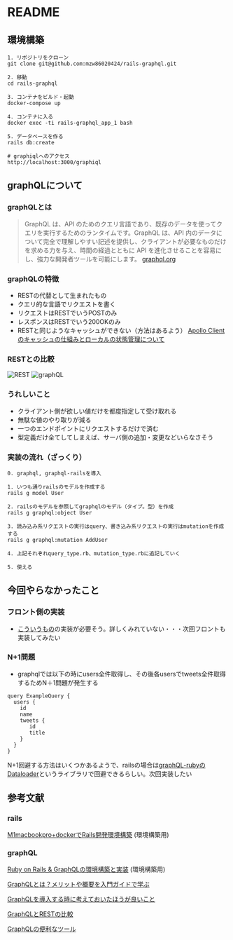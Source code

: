# README

## 環境構築
```
1. リポジトリをクローン
git clone git@github.com:mzw86020424/rails-graphql.git

2. 移動
cd rails-graphql

3. コンテナをビルド・起動
docker-compose up

4. コンテナに入る
docker exec -ti rails-graphql_app_1 bash

5. データベースを作る
rails db:create

# graphiqlへのアクセス
http://localhost:3000/graphiql

```
## graphQLについて
### graphQLとは

> GraphQL は、API のためのクエリ言語であり、既存のデータを使ってクエリを実行するためのランタイムです。GraphQL は、API 内のデータについて完全で理解しやすい記述を提供し、クライアントが必要なものだけを求める力を与え、時間の経過とともに API を進化させることを容易にし、強力な開発者ツールを可能にします。 [graphql.org](https://graphql.org/)

### graphQLの特徴
- RESTの代替として生まれたもの
- クエリ的な言語でリクエストを書く
- リクエストはRESTでいうPOSTのみ
- レスポンスはRESTでいう200OKのみ
- RESTと同じようなキャッシュができない（方法はあるよう）
[Apollo Clientのキャッシュの仕組みとローカルの状態管理について](https://zenn.dev/kazu777/articles/b64935ea7d6fee)

### RESTとの比較
![REST](https://graphql-engine-cdn.hasura.io/learn-hasura/assets/graphql-react/rest-api.png)
![graphQL](https://graphql-engine-cdn.hasura.io/learn-hasura/assets/graphql-react/graphql-api.gif)

### うれしいこと
- クライアント側が欲しい値だけを都度指定して受け取れる
- 無駄な値のやり取りが減る
- 一つのエンドポイントにリクエストするだけで済む
- 型定義だけ全てしてしまえば、サーバ側の追加・変更などいらなさそう

### 実装の流れ（ざっくり）
```
0. graphql, graphql-railsを導入

1. いつも通りrailsのモデルを作成する
rails g model User

2. railsのモデルを参照してgraphqlのモデル（タイプ。型）を作成
rails g graphql:object User

3. 読み込み系リクエストの実行はquery、書き込み系リクエストの実行はmutationを作成する
rails g graphql:mutation AddUser

4. 上記それぞれquery_type.rb、mutation_type.rbに追記していく

5. 使える
```

## 今回やらなかったこと
### フロント側の実装
- [こういうもの](https://apollo.vuejs.org/)の実装が必要そう。詳しくみれていない・・・次回フロントも実装してみたい
### N+1問題
- graphqlでは以下の時にusers全件取得し、その後各usersでtweets全件取得するためN＋1問題が発生する
```
query ExampleQuery {
  users {
    id
    name
    tweets {
       id
       title
    }
  }
}
```
 N+1回避する方法はいくつかあるようで、railsの場合は[graphQL-rubyのDataloader](https://graphql-ruby.org/dataloader/dataloader.html)というライブラリで回避できるらしい。次回実装したい


## 参考文献
### rails
[M1macbookpro+dockerでRails開発環境構築](https://norix.tokyo/environment/443/) (環境構築用)
### graphQL
[Ruby on Rails & GraphQLの環境構築と実装](https://rightcode.co.jp/blog/information-technology/ruby-on-rails-graphql-environment-implementation-syain) (環境構築用)

[GraphQLとは？メリットや概要を入門ガイドで学ぶ](https://circleci.com/ja/blog/introduction-to-graphql/)


[GraphQLを導入する時に考えておいたほうが良いこと](https://engineering.mercari.com/blog/entry/20220303-concerns-with-using-graphql/)

[GraphQLとRESTの比較](https://hasura.io/learn/ja/graphql/intro-graphql/graphql-vs-rest/)

[GraphQLの便利なツール](https://qiita.com/NagaokaKenichi/items/f83148f4903b17d1d2f0)